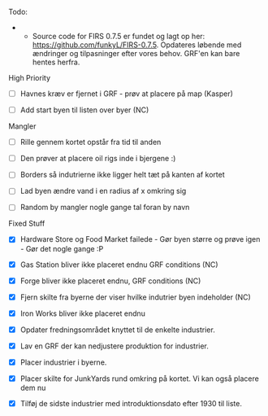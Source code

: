 Todo:
- - Source code for FIRS 0.7.5 er fundet og lagt op her: https://github.com/funkyL/FIRS-0.7.5. Opdateres løbende med ændringer og tilpasninger efter vores behov. GRF'en kan bare hentes herfra.

High Priority
 

 - [ ] Havnes kræv er fjernet i GRF - prøv at placere på map (Kasper)
 - [ ] Add start byen til listen over byer (NC)




Mangler
  
 - [ ] Rille gennem kortet opstår fra tid til anden
 - [ ] Den prøver at placere oil rigs inde i bjergene :)
 - [ ] Borders så indutrierne ikke ligger helt tæt på kanten af kortet
 - [ ] Lad byen ændre vand i en radius af x omkring sig

 - [ ] Random by mangler nogle gange tal foran by navn
 


Fixed Stuff
  - [x] Hardware Store og Food Market failede - Gør byen større og prøve igen - Gør det nogle gange :P
  - [x] Gas Station bliver ikke placeret endnu GRF conditions (NC)
  - [x] Forge bliver ikke placeret endnu, GRF conditions (NC)
  - [x] Fjern skilte fra byerne der viser hvilke indutrier byen indeholder (NC)
  - [x] Iron Works bliver ikke placeret endnu
  - [x] Opdater fredningsområdet knyttet til de enkelte industrier.
  - [x] Lav en GRF der kan nedjustere produktion for industrier.
  - [x] Placer industrier i byerne.
  - [x] Placer skilte for JunkYards rund omkring på kortet. Vi kan også placere dem nu
  - [x] Tilføj de sidste industrier med introduktionsdato efter 1930 til liste.
 

